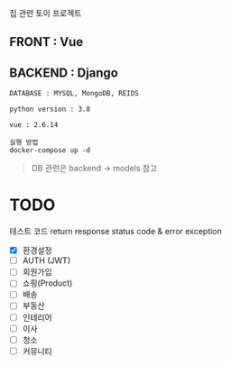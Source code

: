 집 관련 토이 프로젝트

## FRONT : Vue

## BACKEND : Django

```
DATABASE : MYSQL, MongoDB, REIDS

python version : 3.8

vue : 2.6.14

```


```
실행 방법
docker-compose up -d
```


> DB 관련은 backend -> models 참고

# TODO

테스트 코드
return response status code & error exception



- [x] 환경설정
- [ ] AUTH (JWT) 
- [ ] 회원가입
- [ ] 쇼핑(Product)
- [ ] 배송
- [ ] 부동산
- [ ] 인테리어
- [ ] 이사
- [ ] 청소
- [ ] 커뮤니티